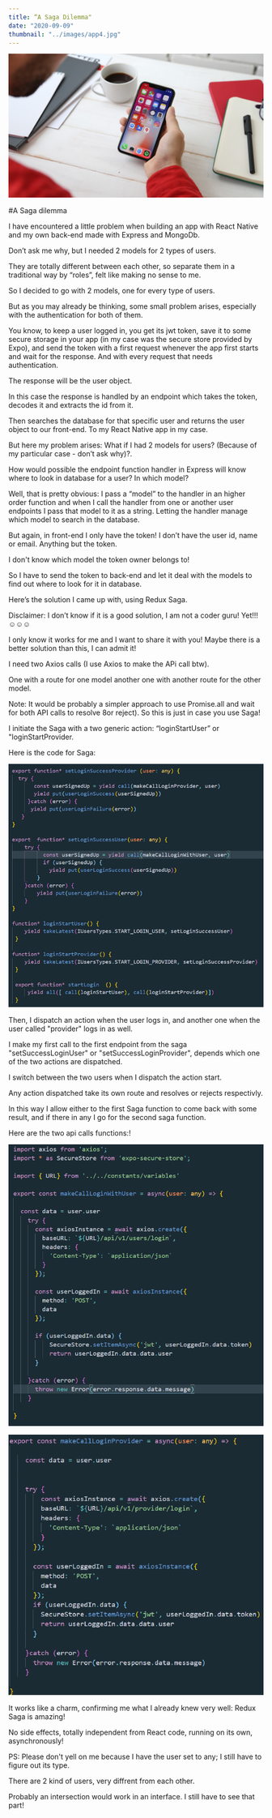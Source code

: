 ```yaml
---
title: “A Saga Dilemma"
date: "2020-09-09"
thumbnail: "../images/app4.jpg"
---
```


![Trump](../images/app4.jpg)

#A Saga dilemma

I have encountered a little problem when building an app with React Native and my own back-end made with Express and MongoDb.

Don’t ask me why, but I needed 2 models for 2 types of users.

They are totally different between each other, so separate them in a traditional way by “roles”, felt like making no sense to me.

So I decided to go with 2 models, one for every type of users.

But as you may already be thinking, some small problem arises, especially with the authentication for both of them.

You know, to keep a user logged in, you get its jwt token, save it to some secure storage in your app (in my case was the secure store provided by Expo), and send the token with a first request whenever the app first starts and wait for the response. And with every request that needs authentication.

The response will be the user object.

In this case the response is handled by an endpoint which takes the token, decodes it and extracts the id from it.

Then searches the database for that specific user and returns the user object to our front-end. To my React Native app in my case.

But here my problem arises: What if I had 2 models for users? (Because of my particular case - don’t ask why)?.

How would possible the endpoint function handler in Express will know where to look in database for a user? In which model?

Well, that is pretty obvious: I pass a “model” to the handler in an higher order function and when I call the handler from one or another user endpoints I pass that model to it as a string. Letting the handler manage which model to search in the database.

But again, in front-end I only have the token! I don’t have the user id, name or email. Anything but the token.

I don't know which model the token owner belongs to!

So I have to send the token to back-end and let it deal with the models to find out where to look for it in database.

Here’s the solution I came up with, using Redux Saga.

Disclaimer: I don’t know if it is a good solution, I am not a coder guru! Yet!!!☺️☺️☺️

I only know it works for me and I want to share it with you! Maybe there is a better solution than this, I can admit it!

I need two Axios calls (I use Axios to make the APi call btw).

One with a route for one model another one with another route for the other model.

Note: It would be probably a simpler approach to use Promise.all and wait for both API calls to resolve 8or reject). So this is just in case you use Saga!

I initiate the Saga with a two generic action: “loginStartUser” or "loginStartProvider.

Here is the code for Saga:

![Api-Call](../images/code/saga-dillema.png)

Then, I dispatch an action when the user logs in, and another one when the user called "provider" logs in as well.

I make my first call to the first endpoint from the saga "setSuccessLoginUser" or "setSuccessLoginProvider", depends which one of the two actions are dispatched.

I switch between the two users when I dispatch the action start.

Any action dispatched take its own route and resolves or rejects respectivly.

In this way I allow either to the first Saga function to come back with some result, and if there in any I go for the second saga function.

Here are the two api calls functions:!

![Api-Call](../images/code/apicall-saga-dilema1.png)

![Api-Call](../images/code/apicall-saga-dilemma2.png)

It works like a charm, confirming me what I already knew very well: Redux Saga is amazing!

No side effects, totally independent from React code, running on its own, asynchronously!

PS: Please don't yell on me because I have the user set to any; I still have to figure out its type.

There are 2 kind of users, very diffrent from each other.

Probably an intersection would work in an interface. I still have to see that part!

